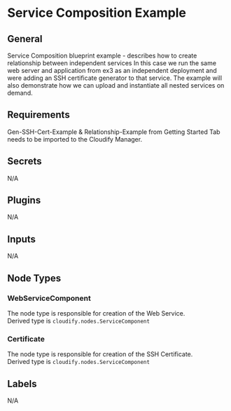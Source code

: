 # Service Composition Example

## General

Service Composition blueprint example - describes how to create relationship between independent services
In this case we run the same web server and application from ex3 as an independent deployment and were adding an SSH certificate generator to that service. The example will also demonstrate how we can upload and instantiate all nested services on demand.


## Requirements

Gen-SSH-Cert-Example & Relationship-Example from Getting Started Tab needs to be imported to the Cloudify Manager.

## Secrets

N/A

## Plugins

N/A

## Inputs

N/A

## Node Types

### WebServiceComponent
The node type is responsible for creation of the Web Service.\
Derived type is `cloudify.nodes.ServiceComponent`

### Certificate
The node type is responsible for creation of the SSH Certificate.\
Derived type is `cloudify.nodes.ServiceComponent`

## Labels

N/A